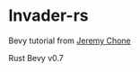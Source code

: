 # Invader-rs

Bevy tutorial from [Jeremy Chone](https://www.youtube.com/watch?v=j7qHwb7geIM)

Rust Bevy v0.7
